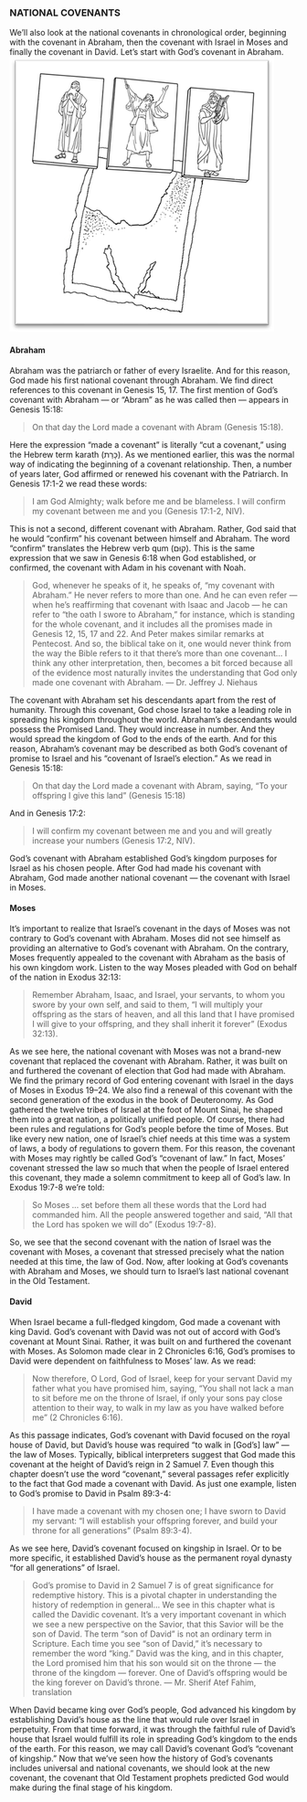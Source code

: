 ### NATIONAL COVENANTS

We’ll also look at the national covenants in chronological order, beginning with the covenant in Abraham, then the covenant with Israel in Moses and finally the covenant in David. Let’s start with God’s covenant in Abraham.
![1.1.3.m.pic07.png](https://github.com/thirdmill/images/raw/main/1.1.3.m.pic07.png)


#### Abraham

Abraham was the patriarch or father of every Israelite. And for this reason, God made his first national covenant through Abraham. We find direct references to this covenant in Genesis 15, 17. The first mention of God’s covenant with Abraham — or “Abram” as he was called then — appears in Genesis 15:18:

> On that day the Lord made a covenant with Abram (Genesis 15:18). 

Here the expression “made a covenant” is literally “cut a covenant,” using the Hebrew term karath (כָּרַת). As we mentioned earlier, this was the normal way of indicating the beginning of a covenant relationship. Then, a number of years later, God affirmed or renewed his covenant with the Patriarch. In Genesis 17:1-2 we read these words:

> I am God Almighty; walk before me and be blameless. I will confirm my covenant between me and you (Genesis 17:1-2, NIV). 

This is not a second, different covenant with Abraham. Rather, God said that he would “confirm” his covenant between himself and Abraham. The word “confirm” translates the Hebrew verb qum (קוּם). This is the same expression that we saw in Genesis 6:18 when God established, or confirmed, the covenant with Adam in his covenant with Noah. 

> God, whenever he speaks of it, he speaks of, “my covenant with Abraham.” He never refers to more than one. And he can even refer — when he’s reaffirming that covenant with Isaac and Jacob — he can refer to “the oath I swore to Abraham,” for instance, which is standing for the whole covenant, and it includes all the promises made in Genesis 12, 15, 17 and 22. And Peter makes similar remarks at Pentecost. And so, the biblical take on it, one would never think from the way the Bible refers to it that there’s more than one covenant… I think any other interpretation, then, becomes a bit forced because all of the evidence most naturally invites the understanding that God only made one covenant with Abraham.
— Dr. Jeffrey J. Niehaus

The covenant with Abraham set his descendants apart from the rest of humanity. Through this covenant, God chose Israel to take a leading role in spreading his kingdom throughout the world. Abraham’s descendants would possess the Promised Land. They would increase in number. And they would spread the kingdom of God to the ends of the earth. And for this reason, Abraham’s covenant may be described as both God’s covenant of promise to Israel and his “covenant of Israel’s election.” As we read in Genesis 15:18: 

> On that day the Lord made a covenant with Abram, saying, “To your offspring I give this land” (Genesis 15:18) 

And in Genesis 17:2: 

> I will confirm my covenant between me and you and will greatly increase your numbers (Genesis 17:2, NIV). 

God’s covenant with Abraham established God’s kingdom purposes for Israel as his chosen people.
After God had made his covenant with Abraham, God made another national covenant — the covenant with Israel in Moses. 


#### Moses

It’s important to realize that Israel’s covenant in the days of Moses was not contrary to God’s covenant with Abraham. Moses did not see himself as providing an alternative to God’s covenant with Abraham. On the contrary, Moses frequently appealed to the covenant with Abraham as the basis of his own kingdom work. Listen to the way Moses pleaded with God on behalf of the nation in Exodus 32:13: 

> Remember Abraham, Isaac, and Israel, your servants, to whom you swore by your own self, and said to them, “I will multiply your offspring as the stars of heaven, and all this land that I have promised I will give to your offspring, and they shall inherit it forever” (Exodus 32:13).

As we see here, the national covenant with Moses was not a brand-new covenant that replaced the covenant with Abraham. Rather, it was built on and furthered the covenant of election that God had made with Abraham.
We find the primary record of God entering covenant with Israel in the days of Moses in Exodus 19–24. We also find a renewal of this covenant with the second generation of the exodus in the book of Deuteronomy. As God gathered the twelve tribes of Israel at the foot of Mount Sinai, he shaped them into a great nation, a politically unified people. Of course, there had been rules and regulations for God’s people before the time of Moses. But like every new nation, one of Israel’s chief needs at this time was a system of laws, a body of regulations to govern them. For this reason, the covenant with Moses may rightly be called God’s “covenant of law.” In fact, Moses’ covenant stressed the law so much that when the people of Israel entered this covenant, they made a solemn commitment to keep all of God’s law. In Exodus 19:7-8 we’re told:

> So Moses … set before them all these words that the Lord had commanded him. All the people answered together and said, “All that the Lord has spoken we will do” (Exodus 19:7-8). 

So, we see that the second covenant with the nation of Israel was the covenant with Moses, a covenant that stressed precisely what the nation needed at this time, the law of God.
Now, after looking at God’s covenants with Abraham and Moses, we should turn to Israel’s last national covenant in the Old Testament. 

#### David

When Israel became a full-fledged kingdom, God made a covenant with king David. God’s covenant with David was not out of accord with God’s covenant at Mount Sinai. Rather, it was built on and furthered the covenant with Moses. As Solomon made clear in 2 Chronicles 6:16, God’s promises to David were dependent on faithfulness to Moses’ law. As we read: 

> Now therefore, O Lord, God of Israel, keep for your servant David my father what you have promised him, saying, “You shall not lack a man to sit before me on the throne of Israel, if only your sons pay close attention to their way, to walk in my law as you have walked before me”
(2 Chronicles 6:16). 

As this passage indicates, God’s covenant with David focused on the royal house of David, but David’s house was required “to walk in [God’s] law” — the law of Moses. 
Typically, biblical interpreters suggest that God made this covenant at the height of David’s reign in 2 Samuel 7. Even though this chapter doesn’t use the word “covenant,” several passages refer explicitly to the fact that God made a covenant with David. As just one example, listen to God’s promise to David in Psalm 89:3-4:

> I have made a covenant with my chosen one; I have sworn to David my servant: “I will establish your offspring forever, and build your throne for all generations” (Psalm 89:3-4).

As we see here, David’s covenant focused on kingship in Israel. Or to be more specific, it established David’s house as the permanent royal dynasty “for all generations” of Israel. 

> God’s promise to David in 2 Samuel 7 is of great significance for redemptive history. This is a pivotal chapter in understanding the history of redemption in general… We see in this chapter what is called the Davidic covenant. It’s a very important covenant in which we see a new perspective on the Savior, that this Savior will be the son of David. The term “son of David” is not an ordinary term in Scripture. Each time you see “son of David,” it’s necessary to remember the word “king.” David was the king, and in this chapter, the Lord promised him that his son would sit on the throne — the throne of the kingdom — forever. One of David’s offspring would be the king forever on David’s throne.
— Mr. Sherif Atef Fahim, translation 

When David became king over God’s people, God advanced his kingdom by establishing David’s house as the line that would rule over Israel in perpetuity. From that time forward, it was through the faithful rule of David’s house that Israel would fulfill its role in spreading God’s kingdom to the ends of the earth. For this reason, we may call David’s covenant God’s “covenant of kingship.” 
Now that we’ve seen how the history of God’s covenants includes universal and national covenants, we should look at the new covenant, the covenant that Old Testament prophets predicted God would make during the final stage of his kingdom.
